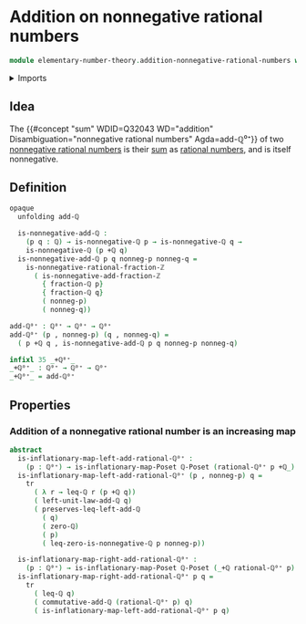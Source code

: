 # Addition on nonnegative rational numbers

```agda
module elementary-number-theory.addition-nonnegative-rational-numbers where
```

<details><summary>Imports</summary>

```agda
open import elementary-number-theory.addition-rational-numbers
open import elementary-number-theory.inequality-rational-numbers
open import elementary-number-theory.nonnegative-integer-fractions
open import elementary-number-theory.nonnegative-rational-numbers
open import elementary-number-theory.rational-numbers

open import foundation.dependent-pair-types
open import foundation.transport-along-identifications

open import order-theory.inflationary-maps-posets
```

</details>

## Idea

The
{{#concept "sum" WDID=Q32043 WD="addition" Disambiguation="nonnegative rational numbers" Agda=add-ℚ⁰⁺}}
of two
[nonnegative rational numbers](elementary-number-theory.nonnegative-rational-numbers.md)
is their [sum](elementary-number-theory.addition-rational-numbers.md) as
[rational numbers](elementary-number-theory.rational-numbers.md), and is itself
nonnegative.

## Definition

```agda
opaque
  unfolding add-ℚ

  is-nonnegative-add-ℚ :
    (p q : ℚ) → is-nonnegative-ℚ p → is-nonnegative-ℚ q →
    is-nonnegative-ℚ (p +ℚ q)
  is-nonnegative-add-ℚ p q nonneg-p nonneg-q =
    is-nonnegative-rational-fraction-ℤ
      ( is-nonnegative-add-fraction-ℤ
        { fraction-ℚ p}
        { fraction-ℚ q}
        ( nonneg-p)
        ( nonneg-q))

add-ℚ⁰⁺ : ℚ⁰⁺ → ℚ⁰⁺ → ℚ⁰⁺
add-ℚ⁰⁺ (p , nonneg-p) (q , nonneg-q) =
  ( p +ℚ q , is-nonnegative-add-ℚ p q nonneg-p nonneg-q)

infixl 35 _+ℚ⁰⁺_
_+ℚ⁰⁺_ : ℚ⁰⁺ → ℚ⁰⁺ → ℚ⁰⁺
_+ℚ⁰⁺_ = add-ℚ⁰⁺
```

## Properties

### Addition of a nonnegative rational number is an increasing map

```agda
abstract
  is-inflationary-map-left-add-rational-ℚ⁰⁺ :
    (p : ℚ⁰⁺) → is-inflationary-map-Poset ℚ-Poset (rational-ℚ⁰⁺ p +ℚ_)
  is-inflationary-map-left-add-rational-ℚ⁰⁺ (p , nonneg-p) q =
    tr
      ( λ r → leq-ℚ r (p +ℚ q))
      ( left-unit-law-add-ℚ q)
      ( preserves-leq-left-add-ℚ
        ( q)
        ( zero-ℚ)
        ( p)
        ( leq-zero-is-nonnegative-ℚ p nonneg-p))

  is-inflationary-map-right-add-rational-ℚ⁰⁺ :
    (p : ℚ⁰⁺) → is-inflationary-map-Poset ℚ-Poset (_+ℚ rational-ℚ⁰⁺ p)
  is-inflationary-map-right-add-rational-ℚ⁰⁺ p q =
    tr
      ( leq-ℚ q)
      ( commutative-add-ℚ (rational-ℚ⁰⁺ p) q)
      ( is-inflationary-map-left-add-rational-ℚ⁰⁺ p q)
```
